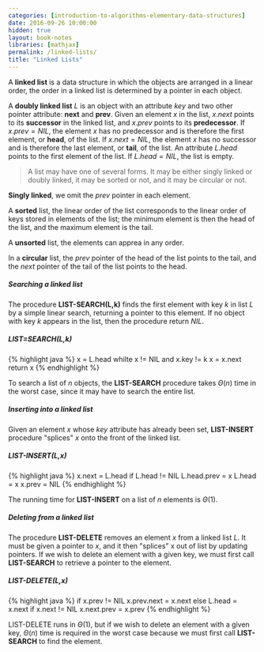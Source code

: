 ```yaml
---
categories: [introduction-to-algorithms-elementary-data-structures]
date: 2016-09-26 10:00:00
hidden: true
layout: book-notes
libraries: [mathjax]
permalink: /linked-lists/
title: "Linked Lists"
---
```


A __linked list__ is a data structure in which the objects are arranged in a linear order, the order in a linked list is determined by a pointer in each object.

A __doubly linked list__ $L$ is an object with an attribute $key$ and two other pointer attribute: __next__ and __prev__. Given an element $x$ in the list, $x.next$ points to its __successor__ in the linked list, and $x.prev$ points to its __predecessor__. If $x.prev = NIL$, the element $x$ has no predecessor and is therefore the first element, or __head__, of the list. If $x.next = NIL$, the element $x$ has no successor and is therefore the last element, or __tail__, of the list. An attribute $L.head$ points to the first element of the list. If $L.head = NIL$, the list is empty.

> A list may have one of several forms. It may be either singly linked or doubly linked, it may be sorted or not, and it may be circular or not.

__Singly linked__, we omit the _prev_ pointer in each element.

A __sorted__ list, the linear order of the list corresponds to the linear order of keys stored in elements of the list; the minimum element is then the head of the list, and the maximum element is the tail.

A __unsorted__ list, the elements can apprea in any order.

In a __circular__ list, the _prev_ pointer of the head of the list points to the tail, and the _next_ pointer of the tail of the list points to the head.

##### Searching a linked list

The procedure __LIST-SEARCH(L,k)__ finds the first element with key $k$ in list $L$ by a simple linear search, returning a pointer to this element. If no object with key $k$ appears in the list, then the procedure return $NIL$.

##### LIST=SEARCH(L,k)

{% highlight java %}
  x = L.head
  whilte x != NIL and x.key != k
    x = x.next
  return x
{% endhighlight %}

To search a list of $n$ objects, the __LIST-SEARCH__ procedure takes $\Theta(n)$ time in the worst case, since it may have to search the entire list.

##### Inserting into a linked list

Given an element $x$ whose $key$ attribute has already been set, __LIST-INSERT__ procedure "splices" $x$ onto the front of the linked list.

##### LIST-INSERT(L,x)

{% highlight java %}
  x.next = L.head
  if L.head != NIL
    L.head.prev = x
  L.head = x
  x.prev = NIL
{% endhighlight %}

The running time for __LIST-INSERT__ on a list of $n$ elements is $\Theta(1)$.

##### Deleting from a linked list

The procedure __LIST-DELETE__ removes an element $x$ from a linked list $L$. It must be given a pointer to $x$, and it then "splices" x out of list by updating pointers. If we wish to delete an element with a given key, we must first call __LIST-SEARCH__ to retrieve a pointer to the element.

##### LIST-DELETE(L,x)

{% highlight java %}
  if x.prev != NIL
    x.prev.next = x.next
  else L.head = x.next
  if x.next != NIL
    x.next.prev = x.prev
{% endhighlight %}

LIST-DELETE runs in $\Theta(1)$, but if we wish to delete an element with a given key, $\Theta(n)$ time is required in the worst case because we must first call __LIST-SEARCH__ to find the element.